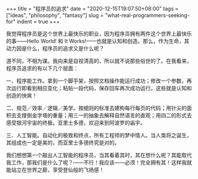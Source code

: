 +++
title = "程序员的追求"
date = "2020-12-15T19:07:50+08:00"
tags = ["ideas", "philosophy", "fantasy"]
slug = "what-real-programmers-seeking-for"
indent = true
+++

我觉得程序员是这个世界上最快乐的职业，因为程序员拥有两件这个世界上最快乐的事——Hello World! 和 It Works!——也就是认知和创造。那么，作为生命，其动力因是什么，程序员的追求又是什么呢？

道不同，不相为谋。我向来是自视清高的，所以就不说那些俗世的了。在我看来，程序员追求的有以下几个层面：

一、程序能工作。拿到一个脚手架，按照文档操作能运行成功；修改一个参数，再次运行即看到相应变化；粘贴一段代码，保存回车再次成功运行。这些就是认知和创造的快爽！

二、规范／效率／逻辑／美学。按细则的标准去建构每行每页的代码；用针尖的面积去支撑倒金字塔的重量；用三一的抽象去解释自然语言的直观；用四二的形式去感受银河宇宙的终极。亚里士多德，欢迎来到阿波罗的庙宇。

三、人工智能。自动化的极致和终点，所有工程师的梦中情人。当人类将之诞生，其组成也一定是美的，而亚里士多德终究是对的。

我们想想第一个敲出人工智能的程序员，当其看着其时，其在想什么呢？其能取代我工作，那我们是什么了呢？——不行！我应该——必须！完全拥有其！这样我就能站立在世界之巅，享受登仙般的飞扬感！
